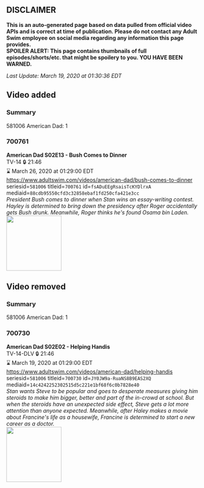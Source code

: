 ## DISCLAIMER
**This is an auto-generated page based on data pulled from official video APIs and is correct at time of publication. Please do not contact any Adult Swim employee on social media regarding any information this page provides.**  
**SPOILER ALERT: This page contains thumbnails of full episodes/shorts/etc. that might be spoilery to you. YOU HAVE BEEN WARNED.**  

_Last Update: March 19, 2020 at 01:30:36 EDT_
## Video added
### Summary
581006 American Dad: 1  
### 700761
**American Dad S02E13 - Bush Comes to Dinner**  
TV-14 🔒 21:46  
⌛ March 26, 2020 at 01:29:00 EDT  
https://www.adultswim.com/videos/american-dad/bush-comes-to-dinner  
seriesid=`581006` titleid=`700761` id=`fsADuEEgRsaisTcKYDlrxA` mediaid=`88cdb95550cfd3c32858ebaf1fd250cfa421e3cc`  
_President Bush comes to dinner when Stan wins an essay-writing contest. Hayley is determined to bring down the presidency after Roger accidentally gets Bush drunk. Meanwhile, Roger thinks he's found Osama bin Laden._  
<a href="https://i.cdn.turner.com/adultswim/big/image-upload/thumbnails/thumb-2_image-151993355428314.jpg"><img src="https://i.cdn.turner.com/adultswim/big/image-upload/thumbnails/thumb-2_image-151993355428314.jpg" height="144px" /></a>
## Video removed
### Summary
581006 American Dad: 1  
### 700730
**American Dad S02E02 - Helping Handis**  
TV-14-DLV 🔒 21:46  
⌛ March 19, 2020 at 01:29:00 EDT  
https://www.adultswim.com/videos/american-dad/helping-handis  
seriesid=`581006` titleid=`700730` id=`JY0JW9a-RuaNS8B9EAS2XQ` mediaid=`14c4242252302515d5c221e1bf68f6c0b7828e40`  
_Stan wants Steve to be popular and goes to desperate measures giving him steroids to make him bigger, better and part of the in-crowd at school. But when the steroids have an unexpected side effect, Steve gets a lot more attention than anyone expected. Meanwhile, after Haley makes a movie about Francine's life as a housewife, Francine is determined to start a new career as a doctor._  
<a href="https://i.cdn.turner.com/adultswim/big/image-upload/thumbnails/thumb-2_image-15199187806734.jpg"><img src="https://i.cdn.turner.com/adultswim/big/image-upload/thumbnails/thumb-2_image-15199187806734.jpg" height="144px" /></a>
